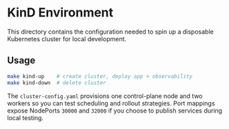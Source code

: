 # KinD Environment

This directory contains the configuration needed to spin up a disposable Kubernetes cluster for local development.

## Usage

```bash
make kind-up    # create cluster, deploy app + observability
make kind-down  # delete cluster
```

The `cluster-config.yaml` provisions one control-plane node and two workers so you can test scheduling and rollout strategies. Port mappings expose NodePorts `30000` and `32000` if you choose to publish services during local testing.
